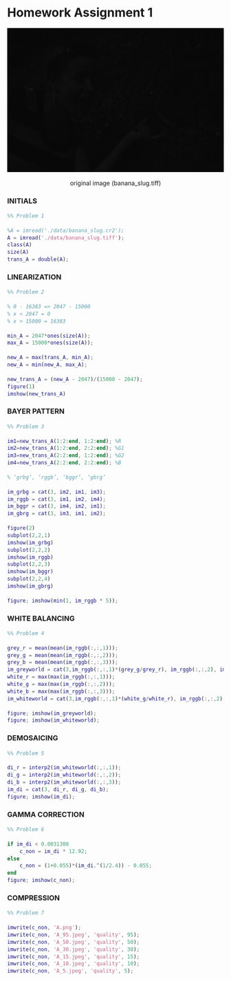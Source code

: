 # Homework Assignment 1

<p align='center'>
  <img src='https://github.com/eunjeeee/matlab/blob/gh-pages/image/banana_slug.tiff.PNG' width="600px">
<p align='center'>
original image (banana_slug.tiff)
  
### INITIALS
```matlab
%% Problem 1

%A = imread('./data/banana_slug.cr2');
A = imread('./data/banana_slug.tiff');
class(A)
size(A)
trans_A = double(A);
```

### LINEARIZATION
```matlab
%% Problem 2

% 0 - 16383 => 2047 - 15000
% x < 2047 = 0
% x > 15000 = 16383

min_A = 2047*ones(size(A));
max_A = 15000*ones(size(A));

new_A = max(trans_A, min_A);
new_A = min(new_A, max_A);

new_trans_A = (new_A - 2047)/(15000 - 2047);
figure(1)
imshow(new_trans_A)
```

### BAYER PATTERN
```matlab
%% Problem 3

im1=new_trans_A(1:2:end, 1:2:end); %R
im2=new_trans_A(1:2:end, 2:2:end); %G1
im3=new_trans_A(2:2:end, 1:2:end); %G2
im4=new_trans_A(2:2:end, 2:2:end); %B

% ‘grbg’, ‘rggb’, ‘bggr’, ‘gbrg’

im_grbg = cat(3, im2, im1, im3); 
im_rggb = cat(3, im1, im2, im4); 
im_bggr = cat(3, im4, im2, im1); 
im_gbrg = cat(3, im3, im1, im2); 

figure(2)
subplot(2,2,1)
imshow(im_grbg)
subplot(2,2,2)
imshow(im_rggb)
subplot(2,2,3)
imshow(im_bggr)
subplot(2,2,4)
imshow(im_gbrg)

figure; imshow(min(1, im_rggb * 5));
```

### WHITE BALANCING
```matlab
%% Problem 4

grey_r = mean(mean(im_rggb(:,:,1)));
grey_g = mean(mean(im_rggb(:,:,2)));
grey_b = mean(mean(im_rggb(:,:,3)));
im_greyworld = cat(3,im_rggb(:,:,1)*(grey_g/grey_r), im_rggb(:,:,2), im_rggb(:,:,3)*(grey_g/grey_b));
white_r = max(max(im_rggb(:,:,1)));
white_g = max(max(im_rggb(:,:,2)));
white_b = max(max(im_rggb(:,:,3)));
im_whiteworld = cat(3,im_rggb(:,:,1)*(white_g/white_r), im_rggb(:,:,2), im_rggb(:,:,3)*(white_g/white_b));

figure; imshow(im_greyworld);
figure; imshow(im_whiteworld);
```

### DEMOSAICING
```matlab
%% Problem 5

di_r = interp2(im_whiteworld(:,:,1));
di_g = interp2(im_whiteworld(:,:,2));
di_b = interp2(im_whiteworld(:,:,3));
im_di = cat(3, di_r, di_g, di_b);
figure; imshow(im_di);
```

### GAMMA CORRECTION
```matlab
%% Problem 6

if im_di < 0.0031308
    c_non = im_di * 12.92;
else 
    c_non = (1+0.055)*(im_di.^(1/2.4)) - 0.055;
end
figure; imshow(c_non);
```

### COMPRESSION
```matlab
%% Problem 7

imwrite(c_non, 'A.png');
imwrite(c_non, 'A_95.jpeg', 'quality', 95);
imwrite(c_non, 'A_50.jpeg', 'quality', 50);
imwrite(c_non, 'A_30.jpeg', 'quality', 30);
imwrite(c_non, 'A_15.jpeg', 'quality', 15);
imwrite(c_non, 'A_10.jpeg', 'quality', 10);
imwrite(c_non, 'A_5.jpeg', 'quality', 5);
```

